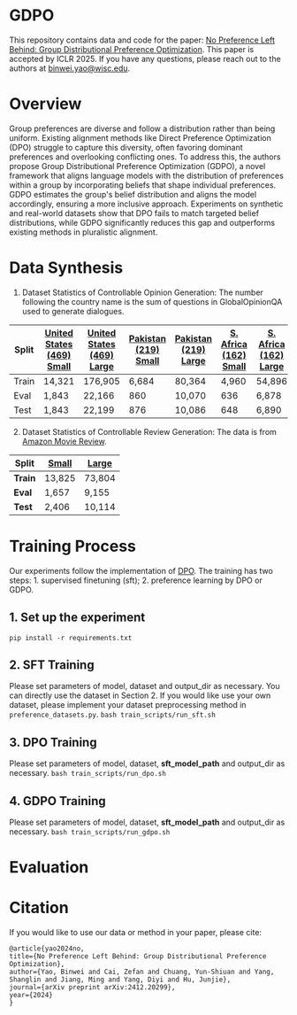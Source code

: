 # GDPO
This repository contains data and code for the paper: [No Preference Left Behind: Group Distributional Preference Optimization](http://arxiv.org/abs/2412.20299). This paper is accepted by ICLR 2025. If you have any questions, please reach out to the authors at binwei.yao@wisc.edu.
# Overview
Group preferences are diverse and follow a distribution rather than being uniform. Existing alignment methods like Direct Preference Optimization (DPO) struggle to capture this diversity, often favoring dominant preferences and overlooking conflicting ones. To address this, the authors propose Group Distributional Preference Optimization (GDPO), a novel framework that aligns language models with the distribution of preferences within a group by incorporating beliefs that shape individual preferences. GDPO estimates the group's belief distribution and aligns the model accordingly, ensuring a more inclusive approach. Experiments on synthetic and real-world datasets show that DPO fails to match targeted belief distributions, while GDPO significantly reduces this gap and outperforms existing methods in pluralistic alignment.
# Data Synthesis
1. Dataset Statistics of Controllable Opinion Generation: The number following the country name is the sum of questions in GlobalOpinionQA used to generate dialogues.

| Split  | [United States (469) Small](https://huggingface.co/datasets/Binwei01/mmoqa_usa) | [United States (469) Large](https://huggingface.co/datasets/Binwei01/mmoqa_usa_large) | [Pakistan (219) Small](https://huggingface.co/datasets/Binwei01/mmoqa_pk) | [Pakistan (219) Large](https://huggingface.co/datasets/Binwei01/mmoqa_pk_large) | [S. Africa (162) Small](https://huggingface.co/datasets/Binwei01/mmoqa_sa) | [S. Africa (162) Large](https://huggingface.co/datasets/Binwei01/mmoqa_sa_large) |
|--------|----------------------------|----------------------------|----------------------|----------------------|----------------------|----------------------|
| Train  | 14,321                     | 176,905                    | 6,684                | 80,364               | 4,960                | 54,896               |
| Eval   | 1,843                      | 22,166                     | 860                  | 10,070               | 636                  | 6,878                |
| Test   | 1,843                      | 22,199                     | 876                  | 10,086               | 648                  | 6,890                |

2. Dataset Statistics of Controllable Review Generation: The data is from [Amazon Movie Review](https://snap.stanford.edu/data/web-Movies.html).

| Split  | [Small](https://huggingface.co/datasets/Binwei01/movie_review)  | [Large](https://huggingface.co/datasets/Binwei01/movie_review_large)  |
|--------|--------|--------|
| **Train** | 13,825 | 73,804 |
| **Eval**  | 1,657  | 9,155  |
| **Test**  | 2,406  | 10,114 |

# Training Process
Our experiments follow the implementation of [DPO](https://github.com/eric-mitchell/direct-preference-optimization). The training has two steps: 1. supervised finetuning (sft); 2. preference learning by DPO or GDPO.
## 1. Set up the experiment
``pip install -r requirements.txt``
## 2. SFT Training
Please set parameters of model, dataset and output_dir as necessary. You can directly use the dataset in Section 2. If you would like use your own dataset, please implement your dataset preprocessing method in ``preference_datasets.py``. 
``bash train_scripts/run_sft.sh``
## 3. DPO Training
Please set parameters of model, dataset, **sft_model_path** and output_dir as necessary.
``bash train_scripts/run_dpo.sh``
## 4. GDPO Training
Please set parameters of model, dataset, **sft_model_path** and output_dir as necessary.
``bash train_scripts/run_gdpo.sh``
# Evaluation
# Citation
If you would like to use our data or method in your paper, please cite:

    @article{yao2024no,
    title={No Preference Left Behind: Group Distributional Preference Optimization},
    author={Yao, Binwei and Cai, Zefan and Chuang, Yun-Shiuan and Yang, Shanglin and Jiang, Ming and Yang, Diyi and Hu, Junjie},
    journal={arXiv preprint arXiv:2412.20299},
    year={2024}
    }
